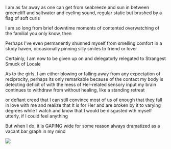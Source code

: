 I am as far away as one can get from seabreeze and sun in between greencliff and saltwater
and cycling sound,
regular
static but brushed by a flag of soft curls

I am so long from brief downtime moments of contented overwatching of the familial you only know, then

Perhaps I've even permanently shunned myself from smelling comfort in a study haven, occasionally pinning silly smiles to friend or lover

Certainly, I am now to be given up on and delegatorly relegated to Strangest Smuck of Locale

As to the girls, I am either blowing or falling away from any expectation of reciprocity, perhaps
its only remarkable because of the contact my body is detecting deficit of with the mess of Her-related sensory input my brain continues to withdraw from without healing,
like a standing retreat

or defiant creed that I can still convince most of us of enough
that they fall in love with me
and realize that It is for Her
and are broken by it
to varying degrees
while I watch and know that I would be disgusted
wth myself utterly,
if I could feel anything

But when I do,
it is GAPING wide
for some reason always dramatized as a vacant bar graph in my mind

![](I%20am%20as%20far%20away%20as%20one%20can%20get%20from%20seabreeze%20and%20sun%20in%20between%20greencliff%20and%20saltwater/58b303e5926eda30f63b66f69a68fd46.jpeg)
